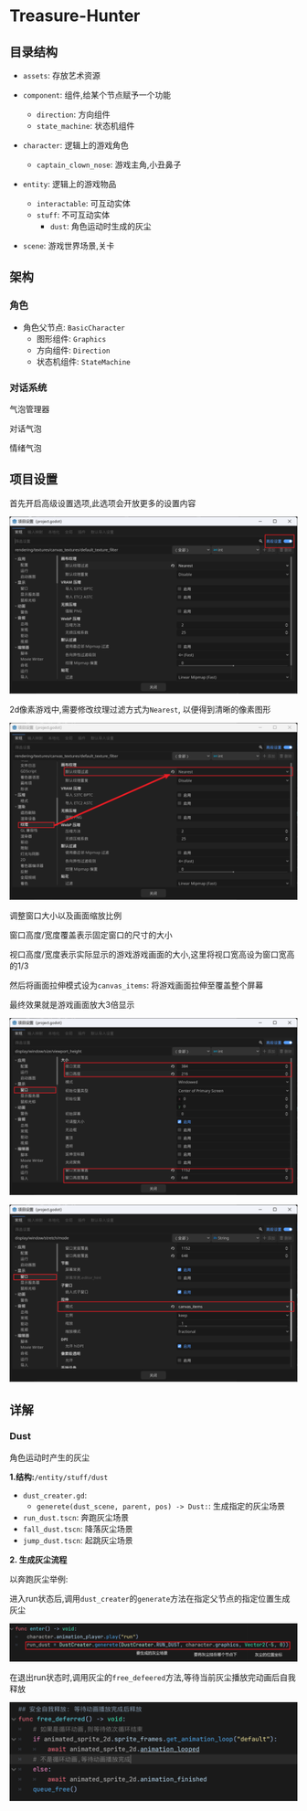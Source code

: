# Treasure-Hunter

## 目录结构

- `assets`: 存放艺术资源
- `component`: 组件,给某个节点赋予一个功能
  - `direction`: 方向组件
  - `state_machine`: 状态机组件

- `character`: 逻辑上的游戏角色
  - `captain_clown_nose`: 游戏主角,小丑鼻子

- `entity`: 逻辑上的游戏物品
  - `interactable`: 可互动实体
  - `stuff`: 不可互动实体
    - `dust`: 角色运动时生成的灰尘
- `scene`: 游戏世界场景,关卡

## 架构

### 角色

- 角色父节点: `BasicCharacter`
  - 图形组件: `Graphics`
  - 方向组件: `Direction`
  - 状态机组件: `StateMachine`



### 对话系统

气泡管理器

对话气泡

情绪气泡





## 项目设置

首先开启高级设置选项,此选项会开放更多的设置内容

<img src="assets/image-20241007143743438.png" alt="image-20241007143743438" style="zoom: 50%;" />



2d像素游戏中,需要修改纹理过滤方式为`Nearest`, 以便得到清晰的像素图形

<img src="assets/image-20241007144425604.png" alt="image-20241007144425604" style="zoom:50%;" />



调整窗口大小以及画面缩放比例

窗口高度/宽度覆盖表示固定窗口的尺寸的大小

视口高度/宽度表示实际显示的游戏游戏画面的大小,这里将视口宽高设为窗口宽高的1/3

然后将画面拉伸模式设为`canvas_items`:  将游戏画面拉伸至覆盖整个屏幕

最终效果就是游戏画面放大3倍显示

![image-20241007144612191](assets/image-20241007144612191.png)

<img src="assets/image-20241007145234903.png" alt="image-20241007145234903" style="zoom:50%;" />

## 详解

### Dust

角色运动时产生的灰尘

**1.结构:**`/entity/stuff/dust`

- `dust_creater.gd`:
  - `generete(dust_scene, parent, pos) -> Dust:`: 生成指定的灰尘场景
- `run_dust.tscn`: 奔跑灰尘场景
- `fall_dust.tscn`: 降落灰尘场景
- `jump_dust.tscn`: 起跳灰尘场景



**2. 生成灰尘流程**

以奔跑灰尘举例:

进入run状态后,调用`dust_creater`的`generate`方法在指定父节点的指定位置生成灰尘

<img src="assets/image-20241007214657980.png" alt="image-20241007214657980" style="zoom:50%;" />



在退出run状态时,调用灰尘的`free_defeered`方法,等待当前灰尘播放完动画后自我释放

<img src="assets/image-20241007214436440.png" alt="image-20241007214436440" style="zoom:50%;" />